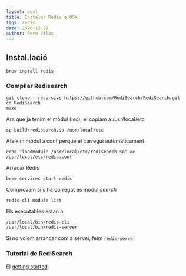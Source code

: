 ```yaml
---           
layout: post
title: Instalar Redis a OSX
tags: redis
date: 2020-12-29
author: Pere Vilas
---
```


## Instal.lació

```brew install redis```

### Compilar Redisearch 

```brew install cmake
git clone --recursive https://github.com/RediSearch/RediSearch.git 
cd RediSearch
make
```

Ara que ja tenim el mòdul (.so), el copiam a /usr/local/etc

```cp build/redisearch.so /usr/local/etc```

Afeixim mòdul a conf perque el carregui automàticament

```echo "loadmodule /usr/local/etc/redisearch.so" >> /usr/local/etc/redis.conf```

Arracar Redis

```brew services start redis```

Comprovam si s'ha carregat es mòdul *search*

```redis-cli module list```

Els executables estan a

```
/usr/local/bin/redis-cli
/usr/local/bin/redis-server
```

Si no volem arrancar com a servei, feim `redis-server`

### Tutorial de RediSearch

El [getting started](https://github.com/RediSearch/redisearch-getting-started).


